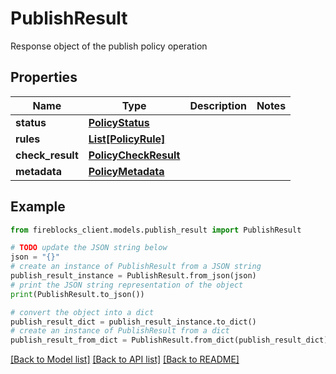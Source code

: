# PublishResult

Response object of the publish policy operation

## Properties

Name | Type | Description | Notes
------------ | ------------- | ------------- | -------------
**status** | [**PolicyStatus**](PolicyStatus.md) |  | 
**rules** | [**List[PolicyRule]**](PolicyRule.md) |  | 
**check_result** | [**PolicyCheckResult**](PolicyCheckResult.md) |  | 
**metadata** | [**PolicyMetadata**](PolicyMetadata.md) |  | 

## Example

```python
from fireblocks_client.models.publish_result import PublishResult

# TODO update the JSON string below
json = "{}"
# create an instance of PublishResult from a JSON string
publish_result_instance = PublishResult.from_json(json)
# print the JSON string representation of the object
print(PublishResult.to_json())

# convert the object into a dict
publish_result_dict = publish_result_instance.to_dict()
# create an instance of PublishResult from a dict
publish_result_from_dict = PublishResult.from_dict(publish_result_dict)
```
[[Back to Model list]](../README.md#documentation-for-models) [[Back to API list]](../README.md#documentation-for-api-endpoints) [[Back to README]](../README.md)


